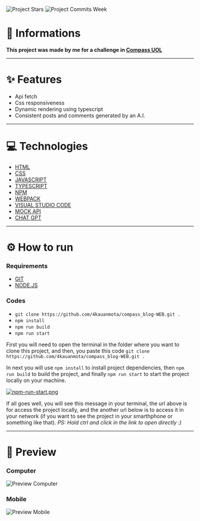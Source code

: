 ![Project Stars](https://img.shields.io/github/stars/4kauanmota/compass_blog-WEB?color=1e90ff) ![Project Commits Week](https://img.shields.io/github/commit-activity/w/4kauanmota/compass_blog-WEB?color=1e90ff)


# 📄 **Informations**
**This project was made by me for a challenge in [Compass UOL](https://compass.uol/en/home/)**


---

# ✨ **Features**
+ Api fetch
+ Css responsiveness
+ Dynamic rendering using typescript
+ Consistent posts and comments generated by an A.I. 

---

# 💻 **Technologies**
+ [HTML](https://developer.mozilla.org/pt-BR/docs/Web/HTML)
+ [CSS](https://developer.mozilla.org/pt-BR/docs/Web/CSS)
+ [JAVASCRIPT](https://developer.mozilla.org/pt-BR/docs/Web/JavaScript)
+ [TYPESCRIPT](https://www.typescriptlang.org/)
+ [NPM](https://www.npmjs.com/)
+ [WEBPACK](https://webpack.js.org/)
+ [VISUAL STUDIO CODE](https://code.visualstudio.com/)
+ [MOCK API](https://mockapi.io)
+ [CHAT GPT](https://openai.com/blog/chatgpt)

---

# ⚙️ **How to run**
### Requirements
+ [GIT](https://git-scm.com/)
+ [NODE.JS](https://nodejs.org/en)

### Codes
+ `git clone https://github.com/4kauanmota/compass_blog-WEB.git .`
+ `npm install`
+ `npm run build`
+ `npm run start`

First you will need to open the terminal in the folder where you want to clone this project, and then, you paste this code `git clone https://github.com/4kauanmota/compass_blog-WEB.git .`

In next you will use `npm install` to install project dependencies, then `npm run build` to build the project, and finally `npm run start` to start the project locally on your machine.

[![npm-run-start.png](https://i.postimg.cc/jdqsy9Z5/npm-run-start.png)](https://postimg.cc/0r3RstgR)

If all goes well, you will see this message in your terminal, the url above is for access the project locally, and the another url below is to access it in your network (if you want to see the project in your smarthphone or something like that). 
*PS: Hold ctrl and click in the link to open directly :)*

---

# 👀 **Preview**
### Computer
![Preview Computer](https://i.postimg.cc/Pxg026GP/Computer.gif)

### Mobile
![Preview Mobile](https://i.postimg.cc/NFGCNZJG/Mobile.gif)
